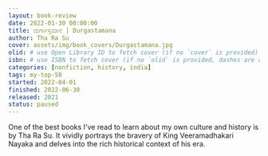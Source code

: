 ```yaml
---
layout: book-review
date: 2022-01-30 00:00:00
title: ದುರ್ಗಾಸ್ತಮಾನ | Durgastamana
author: Tha Ra Su
cover: assets/img/book_covers/Durgastamana.jpg
olid: # use Open Library ID to fetch cover (if no `cover` is provided)
isbn: # use ISBN to fetch cover (if no `olid` is provided, dashes are optional)
categories: [nonfiction, history, india]
tags: my-top-50
started: 2022-04-01
finished: 2022-06-30
released: 2021
status: paused
---
```


One of the best books I've read to learn about my own culture and history is by Tha Ra Su. It vividly portrays the bravery of King Veeramadhakari Nayaka and delves into the rich historical context of his era.
